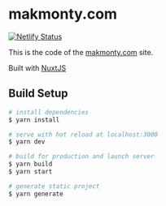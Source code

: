 # makmonty.com

[![Netlify Status](https://api.netlify.com/api/v1/badges/a12a78da-02e7-418d-9cff-d099dfe1bb11/deploy-status)](https://app.netlify.com/sites/makmonty/deploys)


This is the code of the [makmonty.com](http://makmonty.com) site.

Built with [NuxtJS](https://nuxtjs.org/)

## Build Setup

``` bash
# install dependencies
$ yarn install

# serve with hot reload at localhost:3000
$ yarn dev

# build for production and launch server
$ yarn build
$ yarn start

# generate static project
$ yarn generate
```

